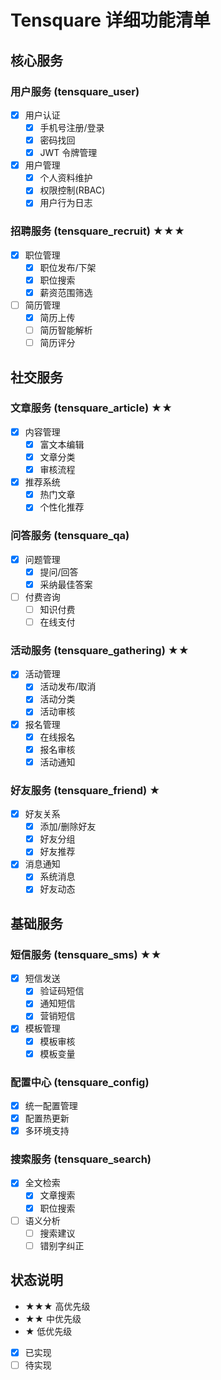 # Tensquare 详细功能清单

## 核心服务

### 用户服务 (tensquare_user)

- [x] 用户认证
  - [x] 手机号注册/登录
  - [x] 密码找回
  - [x] JWT 令牌管理
- [x] 用户管理
  - [x] 个人资料维护
  - [x] 权限控制(RBAC)
  - [x] 用户行为日志

### 招聘服务 (tensquare_recruit) ★★★

- [x] 职位管理
  - [x] 职位发布/下架
  - [x] 职位搜索
  - [x] 薪资范围筛选
- [ ] 简历管理
  - [x] 简历上传
  - [ ] 简历智能解析
  - [ ] 简历评分

## 社交服务

### 文章服务 (tensquare_article) ★★

- [x] 内容管理
  - [x] 富文本编辑
  - [x] 文章分类
  - [x] 审核流程
- [x] 推荐系统
  - [x] 热门文章
  - [x] 个性化推荐

### 问答服务 (tensquare_qa)

- [x] 问题管理
  - [x] 提问/回答
  - [x] 采纳最佳答案
- [ ] 付费咨询
  - [ ] 知识付费
  - [ ] 在线支付

### 活动服务 (tensquare_gathering) ★★

- [x] 活动管理
  - [x] 活动发布/取消
  - [x] 活动分类
  - [x] 活动审核
- [x] 报名管理
  - [x] 在线报名
  - [x] 报名审核
  - [x] 活动通知

### 好友服务 (tensquare_friend) ★

- [x] 好友关系
  - [x] 添加/删除好友
  - [x] 好友分组
  - [x] 好友推荐
- [x] 消息通知
  - [x] 系统消息
  - [x] 好友动态

## 基础服务

### 短信服务 (tensquare_sms) ★★

- [x] 短信发送
  - [x] 验证码短信
  - [x] 通知短信
  - [x] 营销短信
- [x] 模板管理
  - [x] 模板审核
  - [x] 模板变量

### 配置中心 (tensquare_config)

- [x] 统一配置管理
- [x] 配置热更新
- [x] 多环境支持

### 搜索服务 (tensquare_search)

- [x] 全文检索
  - [x] 文章搜索
  - [x] 职位搜索
- [ ] 语义分析
  - [ ] 搜索建议
  - [ ] 错别字纠正

## 状态说明

- ★★★ 高优先级
- ★★ 中优先级
- ★ 低优先级
- [x] 已实现
- [ ] 待实现
